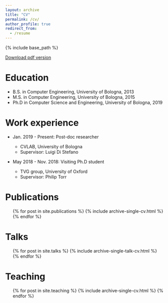 ```yaml
---
layout: archive
title: "CV"
permalink: /cv/
author_profile: true
redirect_from:
  - /resume
---
```


{% include base_path %}

[Download pdf version](files/CV.pdf)

Education
======
* B.S. in Computer Engineering, University of Bologna, 2013
* M.S. in Computer Engineering, University of Bologna, 2015
* Ph.D in Computer Science and Engineering, University of Bologna, 2019

Work experience
======
* Jan. 2019 - Present: Post-doc researcher
  * CVLAB, University of Bologna
  * Supervisor: Luigi Di Stefano

* May 2018 - Nov. 2018: Visiting Ph.D student 
  * TVG group, University of Oxford
  * Supervisor: Philip Torr


Publications
======
  <ul>{% for post in site.publications %}
    {% include archive-single-cv.html %}
  {% endfor %}</ul>
  
Talks
======
  <ul>{% for post in site.talks %}
    {% include archive-single-talk-cv.html %}
  {% endfor %}</ul>
  
Teaching
======
  <ul>{% for post in site.teaching %}
    {% include archive-single-cv.html %}
  {% endfor %}</ul>
  
